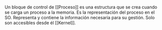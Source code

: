 Un bloque de control de [[Proceso]] es una estructura que se crea cuando se carga un proceso a la memoria. 
Es la representación del proceso en el SO. Representa y contiene la información necesaria para su gestión.
Solo son accesibles desde él [[Kernel]].